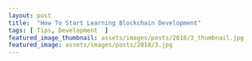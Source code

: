 ```yaml
---
layout: post
title:  "How To Start Learning Blockchain Development"
tags: [ Tips, Development  ]
featured_image_thumbnail: assets/images/posts/2018/3_thumbnail.jpg
featured_image: assets/images/posts/2018/3.jpg
---
```

